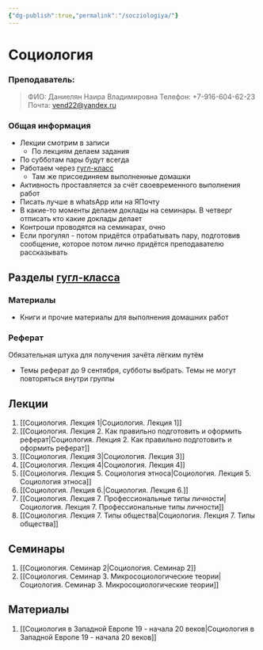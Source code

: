 ```yaml
---
{"dg-publish":true,"permalink":"/socziologiya/"}
---
```


# Социология

### Преподаватель:

> ФИО: Даниелян Наира Владимировна
> Телефон: +7-916-604-62-23
> Почта: vend22@yandex.ru

### Общая информация

- Лекции смотрим в записи
	- По лекциям делаем задания
- По субботам пары будут всегда
- Работаем через [гугл-класс](https://classroom.google.com/u/1/c/NjIwOTY0MDU4MDc4)
	- Там же присоединяем выполненные домашки
- Активность проставляется за счёт своевременного выполнения работ
- Писать лучше в whatsApp или на ЯПочту
- В какие-то моменты делаем доклады на семинары. В четверг отписать кто какие доклады делает
- Контроши проводятся на семинарах, очно
- Если прогулял - потом придётся отрабатывать пару, подготовив сообщение, которое потом лично придётся преподавателю рассказывать

## Разделы [гугл-класса](https://classroom.google.com/u/1/c/NjIwOTY0MDU4MDc4)

### Материалы

- Книги и прочие материалы для выполнения домашних работ

### Реферат

Обязательная штука для получения зачёта лёгким путём

- Темы реферат до 9 сентября, субботы выбрать. Темы не могут повторяться внутри группы

## Лекции

1. [[Социология. Лекция 1\|Социология. Лекция 1]]
2. [[Социология. Лекция 2. Как правильно подготовить и оформить реферат\|Социология. Лекция 2. Как правильно подготовить и оформить реферат]]
3. [[Социология. Лекция 3\|Социология. Лекция 3]]
4. [[Социология. Лекция 4\|Социология. Лекция 4]]
5. [[Социология. Лекция 5. Социология этноса\|Социология. Лекция 5. Социология этноса]]
6. [[Социология. Лекция 6.\|Социология. Лекция 6.]]
7. [[Социология. Лекция 7. Профессиональные типы личности\|Социология. Лекция 7. Профессиональные типы личности]]
8. [[Социология. Лекция 7. Типы общества\|Социология. Лекция 7. Типы общества]]
## Семинары

1. [[Социология. Семинар 2\|Социология. Семинар 2]]
2. [[Социология. Семинар 3. Микросоциологические теории\|Социология. Семинар 3. Микросоциологические теории]]
## Материалы

1. [[Социология в Западной Европе 19 - начала 20 веков\|Социология в Западной Европе 19 - начала 20 веков]]
